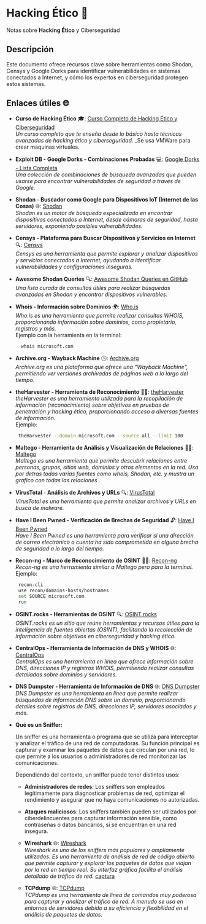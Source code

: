 # Hacking Ético 🔐 
Notas sobre **Hacking Ético** y Ciberseguridad

## Descripción
Este documento ofrece recursos clave sobre herramientas como Shodan, Censys y Google Dorks para identificar vulnerabilidades en sistemas conectados a Internet, y cómo los expertos en ciberseguridad protegen estos sistemas.

## Enlaces útiles 🌐

- **Curso de Hacking Ético** 🎓: [Curso Completo de Hacking Ético y Ciberseguridad](https://www.udemy.com/course/curso-completo-de-hacking-etico-y-ciberseguridad)  
  _Un curso completo que te enseña desde lo básico hasta técnicas avanzadas de hacking ético y ciberseguridad._
  _Se usa VMWare para crear maquinas virtuales.

- **Exploit DB - Google Dorks - Combinaciones Probadas** 💻: [Google Dorks - Lista Completa](https://www.exploit-db.com/google-hacking-database)  
  _Una colección de combinaciones de búsqueda avanzadas que pueden usarse para encontrar vulnerabilidades de seguridad a través de Google._

- **Shodan - Buscador como Google para Dispositivos IoT (Internet de las Cosas)** 🌐: [Shodan](https://www.shodan.io/)  
  _Shodan es un motor de búsqueda especializado en encontrar dispositivos conectados a Internet, desde cámaras de seguridad, hasta servidores, exponiendo posibles vulnerabilidades._

- **Censys - Plataforma para Buscar Dispositivos y Servicios en Internet** 🔍: [Censys](https://censys.io/)  
  _Censys es una herramienta que permite explorar y analizar dispositivos y servicios conectados a Internet, ayudando a identificar vulnerabilidades y configuraciones inseguras._

- **Awesome Shodan Queries** 🔍: [Awesome Shodan Queries en GitHub](https://github.com/jakejarvis/awesome-shodan-queries)  
  _Una lista curada de consultas útiles para realizar búsquedas avanzadas en Shodan y encontrar dispositivos vulnerables._

- **Whois - Información sobre Dominios** 🌍: [Who.is](https://who.is/)  
  _Who.is es una herramienta que permite realizar consultas WHOIS, proporcionando información sobre dominios, como propietario, registros y más._  
   Ejemplo con la herramienta en la terminal:
  ```bash
    whois microsoft.com
  ```

- **Archive.org - Wayback Machine** 🕒: [Archive.org](https://archive.org/)  
  _Archive.org es una plataforma que ofrece una "Wayback Machine", permitiendo ver versiones archivadas de páginas web a lo largo del tiempo._

- **theHarvester - Herramienta de Reconocimiento** 🕵️‍♂️: [theHarvester](https://github.com/laramies/theHarvester)  
  _theHarvester es una herramienta utilizada para la recopilación de información (reconocimiento) sobre objetivos en pruebas de penetración y hacking ético, proporcionando acceso a diversas fuentes de información._  
  Ejemplo:
  ```bash
   theHarvester --domain microsoft.com --source all --limit 100
  ```

- **Maltego - Herramienta de Análisis y Visualización de Relaciones** 🕵️‍♂️: [Maltego](https://www.paterva.com/web7/)  
  _Maltego es una herramienta que permite descubrir relaciones entre personas, grupos, sitios web, dominios y otros elementos en la red. Usa por detras todas varias fuentes como whois, Shodan, etc. y mustra un grafico con 
todas las relaciones ._

- **VirusTotal - Análisis de Archivos y URLs** 🔍: [VirusTotal](https://www.virustotal.com/)  
  _VirusTotal es una herramienta que permite analizar archivos y URLs en busca de malware._  

- **Have I Been Pwned - Verificación de Brechas de Seguridad** 🔓: [Have I Been Pwned](https://haveibeenpwned.com/)  
  _Have I Been Pwned es una herramienta para verificar si una dirección de correo electrónico o cuenta ha sido comprometida en alguna brecha de seguridad a lo largo del tiempo._  

- **Recon-ng - Marco de Reconocimiento de OSINT** 🕵️‍♂️: [Recon-ng](https://github.com/lanmaster53/recon-ng)  
  _Recon-ng es una herramienta similar a Maltego pero para la terminal._  
  Ejemplo:
  ```bash
   recon-cli
   use recon/domains-hosts/hostnames
   set SOURCE microsoft.com
   run
  ```
 
- **OSINT.rocks - Herramientas de OSINT** 🔍: [OSINT.rocks](https://osint.rocks/)  
  _OSINT.rocks es un sitio que reúne herramientas y recursos útiles para la inteligencia de fuentes abiertas (OSINT), facilitando la recolección de información sobre objetivos en ciberseguridad y hacking ético._

- **CentralOps - Herramienta de Información de DNS y WHOIS** 🌐: [CentralOps](https://centralops.net/)  
  _CentralOps es una herramienta en línea que ofrece información sobre DNS, direcciones IP y registros WHOIS, permitiendo realizar consultas detalladas sobre dominios y servidores._

- **DNS Dumpster - Herramienta de Información de DNS** 🌐: [DNS Dumpster](https://dnsdumpster.com/)  
  _DNS Dumpster es una herramienta en línea que permite realizar búsquedas de información DNS sobre un dominio, proporcionando detalles sobre registros de DNS, direcciones IP, servidores asociados y más._


- **Qué es un Sniffer:**
  
  Un sniffer es una herramienta o programa que se utiliza para interceptar y analizar el tráfico de una red de computadoras. Su función principal es capturar y examinar los paquetes de datos que circulan por una red, lo que permite a los usuarios o administradores de red monitorizar las comunicaciones.

  Dependiendo del contexto, un sniffer puede tener distintos usos:
  
  - **Administradores de redes**: Los sniffers son empleados legítimamente para diagnosticar problemas de red, optimizar el rendimiento y asegurar que no haya comunicaciones no autorizadas.
  
  - **Ataques maliciosos**: Los sniffers también pueden ser utilizados por ciberdelincuentes para capturar información sensible, como contraseñas o datos bancarios, si se encuentran en una red insegura.

  - **Wireshark** 🌐: [Wireshark](https://www.wireshark.org/)  
    _Wireshark es uno de los sniffers más populares y ampliamente utilizados. Es una herramienta de análisis de red de código abierto que permite capturar y explorar los paquetes de datos que viajan por la red en tiempo real. Su interfaz gráfica facilita el análisis detallado de tráfico de red._ [captura](https://www.wireshark.org/docs/wsug_html_chunked/images/ws-main.png)
  
  - **TCPdump** 🌐: [TCPdump](https://www.tcpdump.org/)  
    _TCPdump es una herramienta de línea de comandos muy poderosa para capturar y analizar el tráfico de red. A menudo se usa en entornos de servidores debido a su eficiencia y flexibilidad en el análisis de paquetes de datos._
